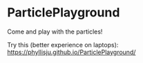 # ParticlePlayground

Come and play with the particles!

Try this (better experience on laptops): https://phyllisju.github.io/ParticlePlayground/
